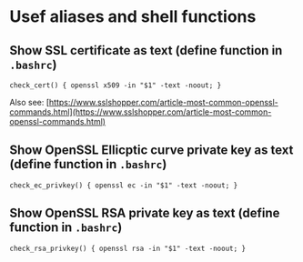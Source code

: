 # Usef aliases and shell functions

## Show SSL certificate as text (define function in `.bashrc`)

`check_cert() { openssl x509 -in "$1" -text -noout; }`

Also see: [https://www.sslshopper.com/article-most-common-openssl-commands.html](https://www.sslshopper.com/article-most-common-openssl-commands.html)

## Show OpenSSL Ellicptic curve private key as text (define function in `.bashrc`)

`check_ec_privkey() { openssl ec -in "$1" -text -noout; }`

## Show OpenSSL RSA private key as text (define function in `.bashrc`)

`check_rsa_privkey() { openssl rsa -in "$1" -text -noout; }`
